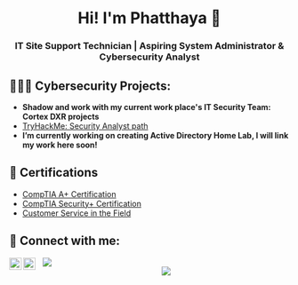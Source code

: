 <h1 align="center">Hi! I'm Phatthaya 👋 </a></h1>
<h3 align="center">IT Site Support Technician | Aspiring System Administrator & Cybersecurity Analyst </h3>


<h2>👩🏻‍💻 Cybersecurity Projects:</h2>

- <b>Shadow and work with my current work place's IT Security Team: Cortex DXR projects</b>
- [TryHackMe: Security Analyst path](https://tryhackme.com/r/p/PSaohin)
- <b>I’m currently working on creating Active Directory Home Lab, I will link my work here soon!</b>


<h2>📄 Certifications</h2>

- [CompTIA A+ Certification](https://www.credly.com/badges/1ad9ad0a-f9e5-4979-bfce-56c7842c1eb8/linked_in_profile)
- [CompTIA Security+ Certification](https://www.credly.com/badges/cdd5eebb-a02b-4dff-a50c-01ccbdb4766b/linked_in_profile)
- [Customer Service in the Field](https://www.linkedin.com/in/phatthaya-saohin/details/certifications/1704334502237/single-media-viewer/?profileId=ACoAACrIy5MBeVfOkacdgRWwSaSDQ3ixI0KSl08)


<h2> 🤳 Connect with me:</h2>

[<img align="left" alt="JoshMadakor | LinkedIn" width="22px" src="https://cdn.jsdelivr.net/npm/simple-icons@v3/icons/linkedin.svg" />](https://www.linkedin.com/in/phatthaya-saohin/)
[<img align="left" alt="JoshMadakor | Twitter" width="22px" src="https://cdn.jsdelivr.net/npm/simple-icons@v3/icons/twitter.svg" />](https://x.com/SaohinPattaya)
<div align="left"  class="icons-social" style="margin-left: 10px;">
        <a style="margin-left: 10px;"  target="_blank" href="https://www.linkedin.com/in/phatthaya-saohin/">
			<img src="https://img.icons8.com/doodle/40/000000/linkedin--v2.png"></a>
 <div align="center"  class="icons-social" style="margin-left: 10px;">
        <a style="margin-left: 10px;"  target="_blank" href="https://www.linkedin.com/in/saurabhmchavan/">
			<img src="https://img.icons8.com/doodle/40/000000/linkedin--v2.png"></a>



<!--
**joshmadakor1/joshmadakor1** is a ✨ _special_ ✨ repository because its `README.md` (this file) appears on your GitHub profile.


- 🔭 I’m currently working on ...
- 🌱 I’m currently learning ...
- 👯 I’m looking to collaborate on ...
- 🤔 I’m looking for help with ...
- 💬 Ask me about ...
- 📫 How to reach me: ...
- 😄 Pronouns: Pat-ta-ya
- ⚡ Fun fact: ...
-->
